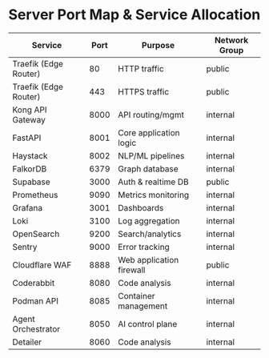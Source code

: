 # Server Port Map & Service Allocation

| Service                | Port  | Purpose                          | Network Group |
|------------------------|-------|----------------------------------|---------------|
| Traefik (Edge Router)  | 80    | HTTP traffic                     | public        |
| Traefik (Edge Router)  | 443   | HTTPS traffic                    | public        |
| Kong API Gateway       | 8000  | API routing/mgmt                 | internal      |
| FastAPI                | 8001  | Core application logic           | internal      |
| Haystack               | 8002  | NLP/ML pipelines                 | internal      |
| FalkorDB               | 6379  | Graph database                   | internal      |
| Supabase               | 3000  | Auth & realtime DB               | public        |
| Prometheus             | 9090  | Metrics monitoring               | internal      |
| Grafana                | 3001  | Dashboards                       | internal      |
| Loki                   | 3100  | Log aggregation                  | internal      |
| OpenSearch             | 9200  | Search/analytics                 | internal      |
| Sentry                 | 9000  | Error tracking                   | internal      |
| Cloudflare WAF         | 8888  | Web application firewall         | public        |
| Coderabbit             | 8080  | Code analysis                    | internal      |
| Podman API             | 8085  | Container management             | internal      |
| Agent Orchestrator     | 8050  | AI control plane                 | internal      |
| Detailer               | 8060  | Code analysis                    | internal      |